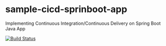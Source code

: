 # sample-cicd-sprinboot-app
Implementing Continuous Integration/Continuous Delivery on Spring Boot Java App

[![Build Status](https://travis-ci.com/Belsonraja/sample-cicd-sprinboot-app.svg)](https://travis-ci.com/github/Belsonraja/sample-cicd-sprinboot-app)
